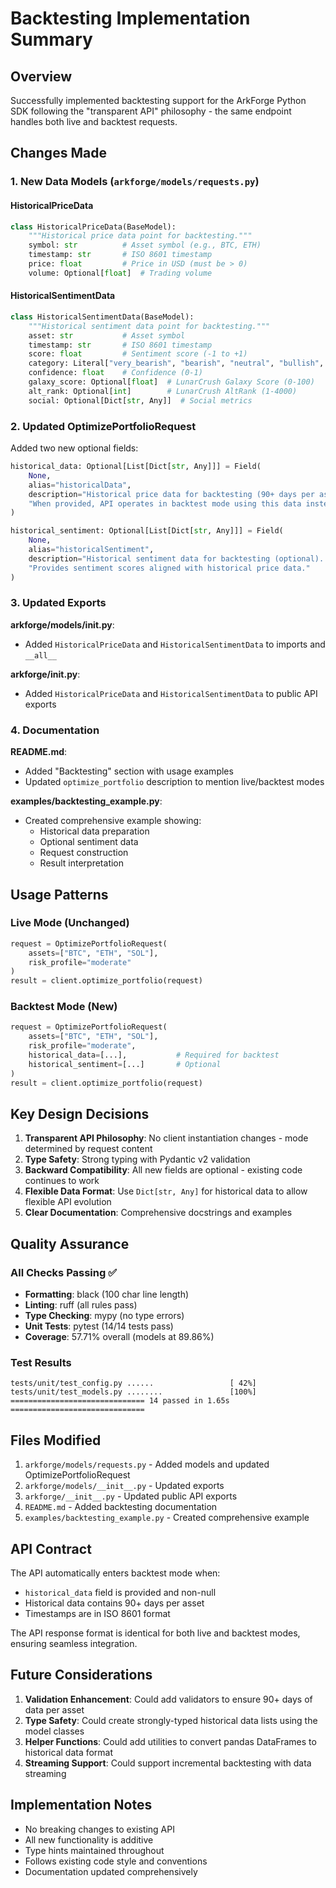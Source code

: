 # Backtesting Implementation Summary

## Overview
Successfully implemented backtesting support for the ArkForge Python SDK following the "transparent API" philosophy - the same endpoint handles both live and backtest requests.

## Changes Made

### 1. New Data Models (`arkforge/models/requests.py`)

#### HistoricalPriceData
```python
class HistoricalPriceData(BaseModel):
    """Historical price data point for backtesting."""
    symbol: str          # Asset symbol (e.g., BTC, ETH)
    timestamp: str       # ISO 8601 timestamp
    price: float         # Price in USD (must be > 0)
    volume: Optional[float]  # Trading volume
```

#### HistoricalSentimentData
```python
class HistoricalSentimentData(BaseModel):
    """Historical sentiment data point for backtesting."""
    asset: str           # Asset symbol
    timestamp: str       # ISO 8601 timestamp
    score: float         # Sentiment score (-1 to +1)
    category: Literal["very_bearish", "bearish", "neutral", "bullish", "very_bullish"]
    confidence: float    # Confidence (0-1)
    galaxy_score: Optional[float]  # LunarCrush Galaxy Score (0-100)
    alt_rank: Optional[int]        # LunarCrush AltRank (1-4000)
    social: Optional[Dict[str, Any]]  # Social metrics
```

### 2. Updated OptimizePortfolioRequest

Added two new optional fields:
```python
historical_data: Optional[List[Dict[str, Any]]] = Field(
    None,
    alias="historicalData",
    description="Historical price data for backtesting (90+ days per asset). "
    "When provided, API operates in backtest mode using this data instead of live prices."
)

historical_sentiment: Optional[List[Dict[str, Any]]] = Field(
    None,
    alias="historicalSentiment",
    description="Historical sentiment data for backtesting (optional). "
    "Provides sentiment scores aligned with historical price data."
)
```

### 3. Updated Exports

**arkforge/models/__init__.py**:
- Added `HistoricalPriceData` and `HistoricalSentimentData` to imports and `__all__`

**arkforge/__init__.py**:
- Added `HistoricalPriceData` and `HistoricalSentimentData` to public API exports

### 4. Documentation

**README.md**:
- Added "Backtesting" section with usage examples
- Updated `optimize_portfolio` description to mention live/backtest modes

**examples/backtesting_example.py**:
- Created comprehensive example showing:
  - Historical data preparation
  - Optional sentiment data
  - Request construction
  - Result interpretation

## Usage Patterns

### Live Mode (Unchanged)
```python
request = OptimizePortfolioRequest(
    assets=["BTC", "ETH", "SOL"],
    risk_profile="moderate"
)
result = client.optimize_portfolio(request)
```

### Backtest Mode (New)
```python
request = OptimizePortfolioRequest(
    assets=["BTC", "ETH", "SOL"],
    risk_profile="moderate",
    historical_data=[...],           # Required for backtest
    historical_sentiment=[...]       # Optional
)
result = client.optimize_portfolio(request)
```

## Key Design Decisions

1. **Transparent API Philosophy**: No client instantiation changes - mode determined by request content
2. **Type Safety**: Strong typing with Pydantic v2 validation
3. **Backward Compatibility**: All new fields are optional - existing code continues to work
4. **Flexible Data Format**: Use `Dict[str, Any]` for historical data to allow flexible API evolution
5. **Clear Documentation**: Comprehensive docstrings and examples

## Quality Assurance

### All Checks Passing ✅
- **Formatting**: black (100 char line length)
- **Linting**: ruff (all rules pass)
- **Type Checking**: mypy (no type errors)
- **Unit Tests**: pytest (14/14 tests pass)
- **Coverage**: 57.71% overall (models at 89.86%)

### Test Results
```
tests/unit/test_config.py ......                 [ 42%]
tests/unit/test_models.py ........               [100%]
============================== 14 passed in 1.65s ==============================
```

## Files Modified

1. `arkforge/models/requests.py` - Added models and updated OptimizePortfolioRequest
2. `arkforge/models/__init__.py` - Updated exports
3. `arkforge/__init__.py` - Updated public API exports
4. `README.md` - Added backtesting documentation
5. `examples/backtesting_example.py` - Created comprehensive example

## API Contract

The API automatically enters backtest mode when:
- `historical_data` field is provided and non-null
- Historical data contains 90+ days per asset
- Timestamps are in ISO 8601 format

The API response format is identical for both live and backtest modes, ensuring seamless integration.

## Future Considerations

1. **Validation Enhancement**: Could add validators to ensure 90+ days of data per asset
2. **Type Safety**: Could create strongly-typed historical data lists using the model classes
3. **Helper Functions**: Could add utilities to convert pandas DataFrames to historical data format
4. **Streaming Support**: Could support incremental backtesting with data streaming

## Implementation Notes

- No breaking changes to existing API
- All new functionality is additive
- Type hints maintained throughout
- Follows existing code style and conventions
- Documentation updated comprehensively